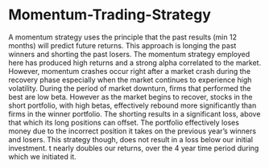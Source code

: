 # Momentum-Trading-Strategy
A momentum strategy uses the principle that the past results (min 12 months) will predict future returns. This approach is longing the past winners and shorting the past losers. The momentum strategy employed here has produced high returns and a strong alpha correlated to the market. However, momentum crashes occur right after a market crash during the recovery phase especially when the market continues to experience high volatility. During the period of market downturn, firms that performed the best are low beta. However as the market begins to recover, stocks in the short portfolio, with high betas, effectively rebound more significantly than firms in the winner portfolio. The shorting results in a significant loss, above that which its long positions can offset. The portfolio effectively loses money due to the incorrect position it takes on the previous year’s winners and losers. This strategy though, does not result in a loss below our initial investment. t nearly doubles our returns, over the 4 year time period during which we initiated it.
